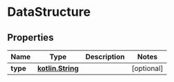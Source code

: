 # DataStructure

## Properties
Name | Type | Description | Notes
------------ | ------------- | ------------- | -------------
**type** | [**kotlin.String**](.md) |  |  [optional]

